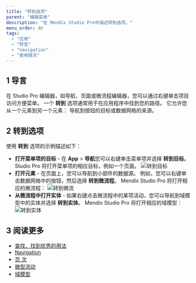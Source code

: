```yaml
---
title: "转到选项"
parent: "编辑菜单"
description: "在 Mendix Studio Pro中描述转到选项。"
menu_order: 40
tags:
  - "应用"
  - "转至"
  - "navigation"
  - "使用情况"
---
```


## 1 导言

在 Studio Pro 编辑器，如导航、页面或微流程编辑器，您可以通过右键单击项目访问方便菜单。 一个 **转到** 选项通常用于在应用程序中找到您的路径。 它允许您从一个元素到另一个元素： 导航到按钮的目标或数据网格的来源。

## 2 转到选项

使用 **转到** 选项的示例描述如下：

* **打开菜单项的目标** - 在 **App** > **导航**您可以右键单击菜单项并选择 **转到目标**。 Studio Pro 将打开菜单项的相应目标，例如一个页面。 ![转到目标](attachments/go-to-option/go-to-target.png)
* **打开元素** - 在页面上，您可以导航到小部件的数据源。 例如，您可以右键单击数据网格中的按钮，然后选择 **转到微流程**。 Mendix Studio Pro 将打开相应的微流程： ![转到微流](attachments/go-to-option/go-to-microflow.png)
* **从微流程中打开实体** - 如果右键点击微流程中的某项活动，您可以导航到域模型中的实体并选择 **转到实体**。 Mendix Studio Pro 将打开相应的域模型： ![转到实体](attachments/go-to-option/go-to-entity.png)

## 3 阅读更多

* [查找、找到优秀的用法](find-and-find-advanced)
* [Navigation](navigation)
* [页 次](页面)
* [微型流动](微流)
* [域模型](域名模型)